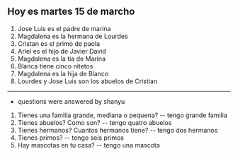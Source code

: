 Hoy es martes 15 de marcho 
---

1. Jose Luis es el padre de marina
2. Magdalena es la hermana de Lourdes
3. Cristan es el primo de paola
4. Ariel es el hijo de Javier David
5. Magdalena es la tia de Marina
6. Blanca tiene cinco nitetos
7. Magdalena es la hija de Blanco
8. Lourdes y Jose Luis son los abuelos de Cristian


---


- questions were answered by shanyu
1. Tienes una familia grande, mediana o pequena?
-- tengo grande familia
2. Tienes abuelos? Como son?
-- tengo quatro abuelos
3. Tienes hermanos? Cuantos hermanos tiene?
-- tengo dos hermanos
4. Tienes primos? 
-- tengo seis primos
5. Hay mascotas en tu casa?
-- tengo una mascota